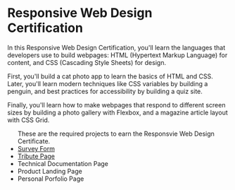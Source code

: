 <h1>Responsive Web Design Certification</h1>
<p>In this Responsive Web Design Certification, you'll learn the languages that developers use to build webpages: HTML (Hypertext Markup Language) for content, and CSS (Cascading Style Sheets) for design.

First, you'll build a cat photo app to learn the basics of HTML and CSS. Later, you'll learn modern techniques like CSS variables by building a penguin, and best practices for accessibility by building a quiz site.

Finally, you'll learn how to make webpages that respond to different screen sizes by building a photo gallery with Flexbox, and a magazine article layout with CSS Grid. </p>
<ul> These are the required projects to earn the Responsvie Web Design Certificate.
  <li><a href="">Survey Form</a></li>
  <li><a href="">Tribute Page</a></li>
  <li> Technical Documentation Page</li>
  <li> Product Landing Page</li>
  <li> Personal Porfolio Page</li>

</ul>



